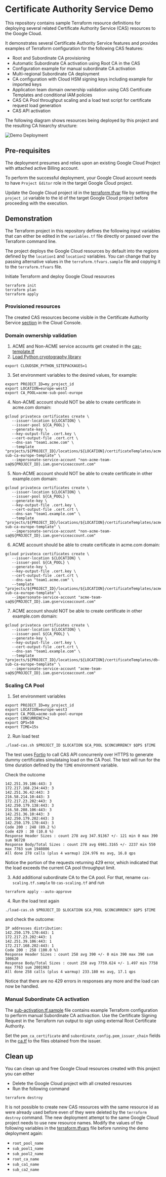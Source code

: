 # Certificate Authority Service Demo

This repository contains sample Terraform resource definitions for deploying several 
related Certificate Authority Service (CAS) resources to the Google Cloud.

It demonstrates several Certificate Authority Service features and provides examples
of Terraform configuration for the following CAS features:

* Root and Subordinate CA provisioning
* Automatic Subordinate CA activation using Root CA in the CAS
* Configuration example for manual subordinate CA activation
* Multi-regional Subordinate CA deployment
* CA configuration with Cloud HSM signing keys including example for imported keys
* Application team domain ownership validation using CAS Certificate Templates and conditional IAM policies
* CAS CA Pool throughput scaling and a load test script for certificate request load generation
* CAS API activation

The following diagram shows resources being deployed by this project and the resulting CA hiearchy structure:

![Demo Deployment](images/deployment.png?raw=true)


## Pre-requisites

The deployment presumes and relies upon an existing Google Cloud Project with attached active Billing account.

To perform the successful deployment, your Google Cloud account needs to have `Project Editor` role in the target 
Google Cloud project.

Update the Google Cloud project id in the [terraform.tfvar](./terraform.tfvars) file by setting the `project_id` variable
to the id of the target Google Cloud project before proceeding with the execution.

## Demonstration

The Terraform project in this repository defines the following input variables that can either be edited in the `variables.tf` file directly or passed over the Terraform command line.

The project deploys the Google Cloud resources by default into the regions defined by the `location1` and `location2` variables. 
You can change that by passing alternative values in the `terraform.tfvars.sample` file and copying it to the `terraform.tfvars` file.

Initiate Terraform and deploy Google Cloud resources
```
terraform init
terraform plan
terraform apply
```


### Provisioned resources

The created CAS resources become visible in the Certificate Authority Service [section](https://console.cloud.google.com/security/cas/caPools) 
in the Cloud Console.

### Domain ownership validation

1. ACME and Non-ACME service accounts get created in the [cas-template.tf](./cas-template.tf)
2. [Load Python cryptography library](https://cloud.google.com/kms/docs/crypto#macos)
```
export CLOUDSDK_PYTHON_SITEPACKAGES=1
```
3. Set environment variables to the desired values, for example:
```
export PROJECT_ID=my_project_id
export LOCATION=europe-west3
export CA_POOL=acme-sub-pool-europe
```

4. Non-ACME account should NOT be able to create certificate in acme.com domain:
```
gcloud privateca certificates create \
   --issuer-location ${LOCATION} \
   --issuer-pool ${CA_POOL} \
   --generate-key \
   --key-output-file .cert.key \
   --cert-output-file .cert.crt \
   --dns-san "team1.acme.com" \
   --template "projects/${PROJECT_ID}/locations/${LOCATION}/certificateTemplates/acme-sub-ca-europe-template" \
   --impersonate-service-account "non-acme-team-sa@${PROJECT_ID}.iam.gserviceaccount.com"
```

5. Non-ACME account should NOT be able to create certificate in other example.com domain:
```
gcloud privateca certificates create \
   --issuer-location ${LOCATION} \
   --issuer-pool ${CA_POOL} \
   --generate-key \
   --key-output-file .cert.key \
   --cert-output-file .cert.crt \
   --dns-san "team1.example.com" \
   --template "projects/${PROJECT_ID}/locations/${LOCATION}/certificateTemplates/acme-sub-ca-europe-template" \
   --impersonate-service-account "non-acme-team-sa@${PROJECT_ID}.iam.gserviceaccount.com"
```

6. ACME account should be able to create certificate in acme.com domain:
```
gcloud privateca certificates create \
   --issuer-location ${LOCATION} \
   --issuer-pool ${CA_POOL} \
   --generate-key \
   --key-output-file .cert.key \
   --cert-output-file .cert.crt \
   --dns-san "team1.acme.com" \
   --template "projects/${PROJECT_ID}/locations/${LOCATION}/certificateTemplates/acme-sub-ca-europe-template" \
   --impersonate-service-account "acme-team-sa@${PROJECT_ID}.iam.gserviceaccount.com"
```
7. ACME account should NOT be able to create certificate in other example.com domain:
```
gcloud privateca certificates create \
   --issuer-location ${LOCATION} \
   --issuer-pool ${CA_POOL} \
   --generate-key \
   --key-output-file .cert.key \
   --cert-output-file .cert.crt \
   --dns-san "team1.example.com" \
   --template "projects/${PROJECT_ID}/locations/${LOCATION}/certificateTemplates/db-sub-ca-europe-template" \
   --impersonate-service-account "acme-team-sa@${PROJECT_ID}.iam.gserviceaccount.com"
```

### Scaling CA Pool

1. Set environment variables
```
export PROJECT_ID=my_project_id
export LOCATION=europe-west3
export CA_POOL=acme-sub-pool-europe
export CONCURRENCY=2
export QPS=50
export TIME=15s
```

2. Run load test
```
./load-cas.sh $PROJECT_ID $LOCATION $CA_POOL $CONCURRENCY $QPS $TIME
```

The test uses [Fortio](https://github.com/fortio/fortio) to call CAS API concurrenly over HTTPS
to generate dummy certificates simulataing load on the CA Pool. The test will run for the time duration
defined by the `TIME` environment variable.

Check the outcome
```
142.251.39.106:443: 3
172.217.168.234:443: 3
142.251.36.42:443: 3
216.58.214.10:443: 3
172.217.23.202:443: 3
142.250.179.138:443: 3
216.58.208.106:443: 3
142.251.36.10:443: 3
142.250.179.202:443: 3
142.250.179.170:443: 3
Code 200 : 248 (89.2 %)
Code 429 : 30 (10.8 %)
Response Header Sizes : count 278 avg 347.91367 +/- 121 min 0 max 390 sum 96720
Response Body/Total Sizes : count 278 avg 6981.3165 +/- 2237 min 550 max 7763 sum 1940806
All done 278 calls (plus 4 warmup) 224.976 ms avg, 16.8 qps
```

Notice the portion of the requests returning 429 error, which indicated that the load exceeds the current CA pool throughput limit.

3. Add additional subordinate CA to the CA pool. For that, rename `cas-scaling.tf.sample` to `cas-scaling.tf` and run
```
terraform apply --auto-approve
```

4. Run the load test again
```
./load-cas.sh $PROJECT_ID $LOCATION $CA_POOL $CONCURRENCY $QPS $TIME
```

and check the outcome:
```
IP addresses distribution:
142.250.179.170:443: 1
172.217.23.202:443: 1
142.251.39.106:443: 1
172.217.168.202:443: 1
Code 200 : 258 (100.0 %)
Response Header Sizes : count 258 avg 390 +/- 0 min 390 max 390 sum 100620
Response Body/Total Sizes : count 258 avg 7759.624 +/- 1.497 min 7758 max 7763 sum 2001983
All done 258 calls (plus 4 warmup) 233.180 ms avg, 17.1 qps
```

Notice that there are no 429 errors in responses any more and the load can now be handled.

### Manual Subordinate CA activation

The [sub-activation.tf.sample](./sub-activation.tf.sample) file contains example Terraform configuration 
to perform manual Subordinate CA activaction. Use the Certificate Signing Request in the Terraform run output 
to sign using external Root Certificate Authority.

Set the `pem_ca_certificate` and `subordinate_config.pem_issuer_chain` fields in the [ca.tf](./modules/cas-ca/ca.tf) 
to the files obtained from the issuer.

## Clean up

You can clean up and free Google Cloud resources created with this project you can either
* Delete the Google Cloud project with all created resources
* Run the following command
```
terraform destroy
```

It is not possible to create new CAS resources with the same resource id as were already used before even 
of they were deleted by the `terraform destroy` command. The new deployment attempt to the same Google Cloud
project needs to use new resource names. Modify the values of the following variables in the [terraform.tfvars](./terraform.tfvars) 
file before running the demo deployment again:
* `root_pool_name`
* `sub_pool1_name`
* `sub_pool2_name`
* `root_ca_name`
* `sub_ca1_name`
* `sub_ca2_name`